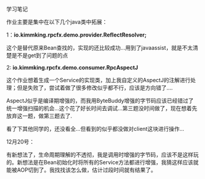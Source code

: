 学习笔记

作业主要是集中在以下几个java类中拓展：

1：**io.kimmking.rpcfx.demo.provider.ReflectResolver;**

这个是替代原来Bean查找的，实现的还比较成功...用到了javaassist，就是不太清楚是不是get到了问题的点

2: **io.kimmking.rpcfx.demo.consumer.RpcAspectJ**

这个作业想着生成一个Service的实现类，加上我自定义的AspectJ的注解进行处理；但是失败了，尝试着做了很多修改似乎都不行，应该是方向错了....

AspectJ似乎是编译期增强的，而我用ByteBuddy增强的字节码应该已经错过了统一增强扫描的机会...这个花了好长时间去调试...第三题没时间做了，现在想着先放弃这一题，做第三题去了.

看了下其他同学的，还没看全...但看到的似乎都没做对client这块进行操作...

12月20号：

有新想法了，生命周期理解的不透彻，我是调用时增强的字节码，应该不是这样玩的。新想法是在Bean初始化时将所有的Service方法都进行增强，我猜这样应该就能被AOP切到了。我找找该怎么做，估计过段时间就有结果了。